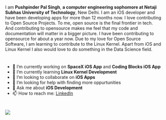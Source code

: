 I am **Pushpinder Pal Singh**, **a computer engineering sophomore at Netaji Subhas University of Technology**, New Delhi. I am an iOS developer and have been developing apps for more than 12 months now. I love contributing to Open Source Projects. To me, open source is the final frontier in tech. And contributing to opensource makes me feel that my code and documentation will matter in a bigger picture. I have been contributing to opensource for about a year now. Due to my love for Open Source Software, I am learning to contribute to the Linux Kernel. Apart from iOS and Linux Kernel I also would love to do something in the Data Science field. 
#
- 🔭 I’m currently working on **SpaceX iOS App** and **Coding Blocks iOS App**
- 🌱 I’m currently learning **Linux Kernel Development**
- 👯 I’m looking to collaborate on **iOS Apps**
- 🤔 I’m looking for help with finding more oppurtunities
- 💬 Ask me about **iOS Development**
- 📫 How to reach me: [LinkedIn](https://www.linkedin.com/in/pushpinderpalsingh/)
#

<img src="https://github-readme-stats.vercel.app/api?username=pushpinderpalsingh&&show_icons=true&title_color=ffffff&icon_color=bb2acf&text_color=daf7dc&bg_color=191919">
